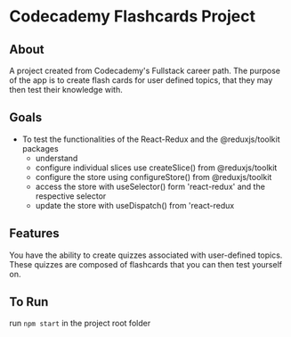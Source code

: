 # Codecademy Flashcards Project
## About
A project created from Codecademy's Fullstack career path. The purpose of the app is to create flash cards for user defined topics, that they may then test their knowledge with.

## Goals
+ To test the functionalities of the React-Redux and the @reduxjs/toolkit packages
    + understand 
    + configure individual slices use createSlice() from @reduxjs/toolkit 
    + configure the store using configureStore() from @reduxjs/toolkit
    + access the store with useSelector() form 'react-redux' and the respective selector 
    + update the store with useDispatch() from 'react-redux

## Features
  You have the ability to create quizzes associated with user-defined topics. These quizzes are composed of flashcards that you can then test yourself on. 

## To Run
  run `npm start` in the project root folder
 
 

